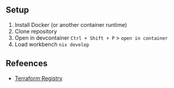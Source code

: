 ## Setup

1. Install Docker (or another container runtime)
2. Clone repository
3. Open in devcontainer `Ctrl + Shift + P` > `open in container`
4. Load workbench `nix develop`

## Refeences

- [Terraform Registry](https://registry.terraform.io/)
